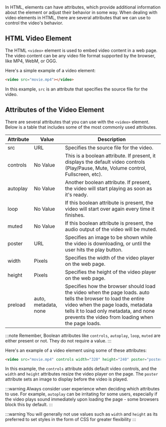 In HTML, elements can have attributes, which provide additional information about the element or adjust their behavior in some way. When dealing with video elements in HTML, there are several attributes that we can use to control the video's behavior.

## HTML Video Element

The HTML `<video>` element is used to embed video content in a web page. The video content can be any video file format supported by the browser, like MP4, WebM, or OGG.

Here's a simple example of a video element:

```html
<video src="movie.mp4"></video>
```

In this example, `src` is an attribute that specifies the source file for the video.

## Attributes of the Video Element

There are several attributes that you can use with the `<video>` element. Below is a table that includes some of the most commonly used attributes.

| Attribute | Value | Description |
| --- | --- | --- |
| src | URL | Specifies the source file for the video. |
| controls | No Value | This is a boolean attribute. If present, it displays the default video controls (Play/Pause, Mute, Volume control, Fullscreen, etc). |
| autoplay | No Value | Another boolean attribute. If present, the video will start playing as soon as it's ready. |
| loop | No Value | If this boolean attribute is present, the video will start over again every time it finishes. |
| muted | No Value | If this boolean attribute is present, the audio output of the video will be muted. |
| poster | URL | Specifies an image to be shown while the video is downloading, or until the user hits the play button. |
| width | Pixels | Specifies the width of the video player on the web page. |
| height | Pixels | Specifies the height of the video player on the web page. |
| preload | auto, metadata, none | Specifies how the browser should load the video when the page loads. auto tells the browser to load the entire video when the page loads, metadata tells it to load only metadata, and none prevents the video from loading when the page loads. |

:::note
Remember, Boolean attributes like `controls`, `autoplay`, `loop`, `muted` are either present or not. They do not require a value.
:::

Here's an example of a video element using some of these attributes:


```html
<video src="movie.mp4" controls width="320" height="240" poster="poster.jpg"></video>
```

In this example, the `controls` attribute adds default video controls, and the `width` and `height` attributes resize the video player on the page. The `poster` attribute sets an image to display before the video is played.

:::warning
Always consider user experience when deciding which attributes to use. For example, `autoplay` can be irritating for some users, especially if the video plays sound immediately upon loading the page - some browsers block this by default.
:::

:::warning
You will generally not use values such as `width` and `height` as its preferred to set styles in the form of CSS for greater flexibility
:::